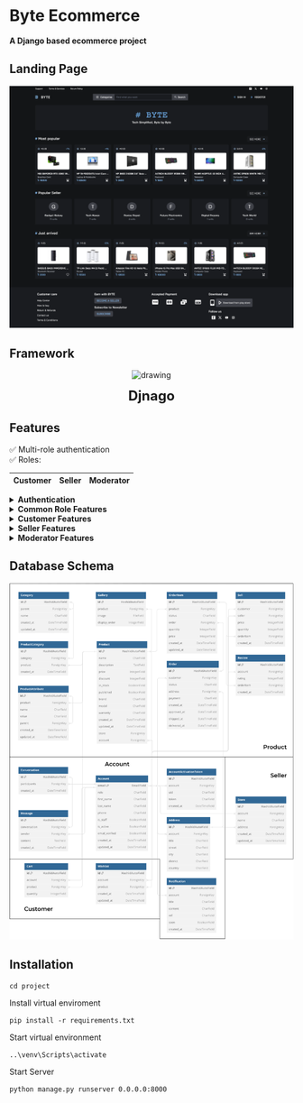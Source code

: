 # Byte Ecommerce
**A Django based ecommerce project**

## Landing Page
![Landing Page](https://raw.githubusercontent.com/OverkillViper/Byte/main/Homepage.png?token=GHSAT0AAAAAACUDZL4DMP3F6HCNYQDRWFZOZUAD7SA)

## Framework
<p align="center">
<img src="https://static.djangoproject.com/img/logos/django-logo-positive.png" alt="drawing" width="120"/>
</p>
<p align="center">
<font size="5">
<b>Djnago</b>
</font>
</p>

## Features
✅ Multi-role authentication <br>
✅ Roles:

| Customer | Seller | Moderator |
|----------|--------|-----------|

<details>
  <summary><b>Authentication</b></summary>
  ✅ Register (Email based)
  <br>✅ Login
  <br>✅ Account verification via email
  <br>✅ Reset lost password via email
</details>

<details>
  <summary><b>Common Role Features</b></summary>
  ✅ Nofitications
  <br>✅ Basic Chat System
</details>

<details>
  <summary><b>Customer Features</b></summary>
  ✅ Add product to cart
  <br>✅ Add product to wishlist
  <br>✅ Get notification when wishlisted product re-stocks
  <br>✅ Get notification on product delivery stage change
  <br>✅ Rate product after delivery
  <br>✅ Track orders. View order details
  <br>✅ Chat with seller
  <br>✅ Maintain multiple delivery addresses
  <br>✅ Both Cash on Delivery and Cashless Payment accepted
  <br>✅ Buy product from different seller in same order
  <br>✅ <b>Dashboard:</b>
  <br>&nbsp&nbsp&nbsp&nbsp✅ Standing orders
  <br>&nbsp&nbsp&nbsp&nbsp✅ Completed orders
  <br>&nbsp&nbsp&nbsp&nbsp✅ Total product purchased
  <br>&nbsp&nbsp&nbsp&nbsp✅ Total money spent
  <br>&nbsp&nbsp&nbsp&nbsp✅ Total Addresses
  <br>&nbsp&nbsp&nbsp&nbsp✅ Total Wishlists
  <br>&nbsp&nbsp&nbsp&nbsp✅ Percentage of payment method selected
  <br>&nbsp&nbsp&nbsp&nbsp✅ Monthly purchases
</details>

<details>
  <summary><b>Seller Features</b></summary>
  ✅ Maintain multiple stores
  <br>✅ Add product to wishlist
  <br>✅ Product CRUD
  <br>✅ Add product attributes
  <br>✅ Add multiple images for product
  <br>✅ Set discount on product
  <br>✅ Change order status
  <br>✅ Notified on order placed
  <br>✅ <b>Dashboard:</b>
  <br>&nbsp&nbsp&nbsp&nbsp✅ Track order status
  <br>&nbsp&nbsp&nbsp&nbsp✅ Total sales
  <br>&nbsp&nbsp&nbsp&nbsp✅ Total products
  <br>&nbsp&nbsp&nbsp&nbsp✅ Total stores
  <br>&nbsp&nbsp&nbsp&nbsp✅ Total Orders
  <br>&nbsp&nbsp&nbsp&nbsp✅ Avarage Rating
  <br>&nbsp&nbsp&nbsp&nbsp✅ Monthly delivered orders
</details>

<details>
  <summary><b>Moderator Features</b></summary>
  ✅ Can delete product
  <br>✅ Can delete stores
  <br>✅ Maintain registered accounts
  <br>✅ Add or delete category
  <br>✅ <b>Dashboard:</b>
  <br>&nbsp&nbsp&nbsp&nbsp✅ Total Products
  <br>&nbsp&nbsp&nbsp&nbsp✅ Total customers
  <br>&nbsp&nbsp&nbsp&nbsp✅ Total Stored
  <br>&nbsp&nbsp&nbsp&nbsp✅ Total Seller
  <br>&nbsp&nbsp&nbsp&nbsp✅ Total Sales
  <br>&nbsp&nbsp&nbsp&nbsp✅ Payments methods
  <br>&nbsp&nbsp&nbsp&nbsp✅ Monthly sales
  <br>&nbsp&nbsp&nbsp&nbsp✅ Top Stores
</details>

## Database Schema
![DB Schema](https://raw.githubusercontent.com/OverkillViper/Byte/27a8d4d5f7eed8b82e823bfcc35bb8fe554516cf/App%20Design-Page-3.drawio.svg?token=A37FQMOESHN3TJMG3NMFQB3GQAOIG)

## Installation
```shell
cd project
```
Install virtual enviroment
```shell
pip install -r requirements.txt
```
Start virtual environment
```shell
..\venv\Scripts\activate
```
Start Server
```shell
python manage.py runserver 0.0.0.0:8000
```
